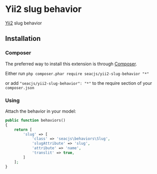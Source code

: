 # Yii2 slug behavior

[Yii2](http://www.yiiframework.com) slug behavior

## Installation

### Composer

The preferred way to install this extension is through [Composer](http://getcomposer.org/).

Either run ```php composer.phar require seacjs/yii2-slug-behavior "*"```

or add ```"seacjs/yii2-slug-behavior": "*"``` to the require section of your ```composer.json```

### Using

Attach the behavior in your model:

```php
public function behaviors()
{
    return [
        'slug' => [
            'class' => 'seacjs\behaviors\Slug',
            'slugAttribute' => 'slug',
            'attribute' => 'name',
            'translit' => true,
        ]
    ];
}
```
```
